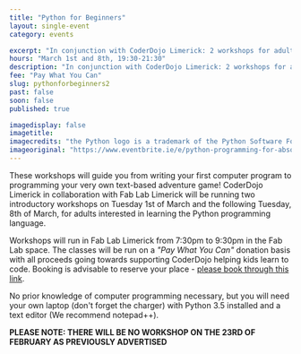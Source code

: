 ```yaml
---
title: "Python for Beginners"
layout: single-event
category: events

excerpt: "In conjunction with CoderDojo Limerick: 2 workshops for adults interested in learning Python programming"
hours: "March 1st and 8th, 19:30-21:30"
description: "In conjunction with CoderDojo Limerick: 2 workshops for adults interested in learning Python programming"
fee: "Pay What You Can"
slug: pythonforbeginners2
past: false
soon: false
published: true

imagedisplay: false
imagetitle:
imagecredits: "the Python logo is a trademark of the Python Software Foundation"
imageoriginal: "https://www.eventbrite.ie/e/python-programming-for-absolute-beginners-adults-part-13-tickets-19271744306"
---
```


These workshops will guide you from writing your first computer program to programming your very own text-based adventure game! CoderDojo Limerick in collaboration with Fab Lab Limerick will be running two introductory workshops on Tuesday 1st of March and the following Tuesday, 8th of March, for adults interested in learning the Python programming language.

Workshops will run in Fab Lab Limerick from 7:30pm to 9:30pm in the Fab Lab space. The classes will be run on a _"Pay What You Can"_ donation basis with all proceeds going towards supporting CoderDojo helping kids learn to code. Booking is advisable to reserve your place - [please book through this link](https://www.eventbrite.ie/e/beginners-python-programming-for-adults-part-12-tickets-21438609458).

No prior knowledge of computer programming necessary, but you will need your own laptop (don't forget the charger) with Python 3.5 installed and a text editor (We recommend notepad++).

**PLEASE NOTE: THERE WILL BE NO WORKSHOP ON THE 23RD OF FEBRUARY AS PREVIOUSLY ADVERTISED**
